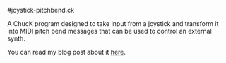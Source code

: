 #joystick-pitchbend.ck

A ChucK program designed to take input from a joystick and transform it into MIDI pitch bend messages that can be used to control an external synth.

You can read my blog post about it [here](http://davep3rrett.github.io/2016/04/04/joystick/).